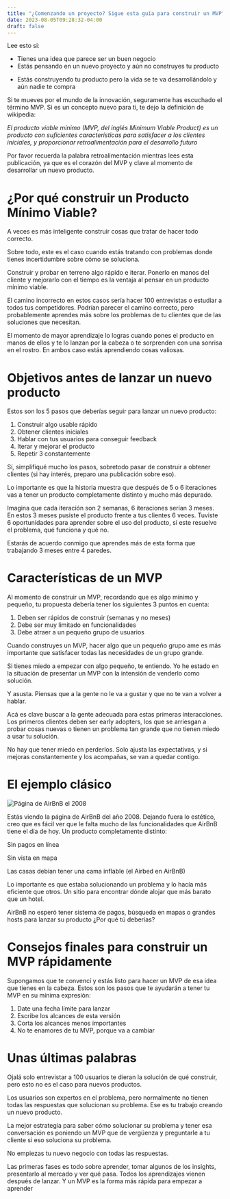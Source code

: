 ```yaml
---
title: "¿Comenzando un proyecto? Sigue esta guía para construir un MVP"
date: 2023-08-05T09:28:32-04:00
draft: false
---
```

Lee esto si:
* Tienes una idea que parece ser un buen negocio
* Estás pensando en un nuevo proyecto y aún no construyes tu producto
+ Estás construyendo tu producto pero la vida se te va desarrollándolo y aún nadie te compra

Si te mueves por el mundo de la innovación, seguramente has escuchado el término MVP. Si es un concepto nuevo para ti, te dejo la definición de wikipedia:

*El producto viable mínimo (MVP, del inglés Minimum Viable Product) es un producto con suficientes características para satisfacer a los clientes iniciales, y proporcionar retroalimentación para el desarrollo futuro*

Por favor recuerda la palabra retroalimentación mientras lees esta publicación, ya que es el corazón del MVP y clave al momento de desarrollar un nuevo producto.

# ¿Por qué construir un Producto Mínimo Viable?

A veces es más inteligente construir cosas que tratar de hacer todo correcto.

Sobre todo, este es el caso cuando estás tratando con problemas donde tienes incertidumbre sobre cómo se soluciona.

Construir y probar en terreno algo rápido e iterar. Ponerlo en manos del cliente y mejorarlo con el tiempo es la ventaja al pensar en un producto mínimo viable.

El camino incorrecto en estos casos sería hacer 100 entrevistas o estudiar a todos tus competidores. Podrían parecer el camino correcto, pero probablemente aprendes más sobre los problemas de tu clientes que de las soluciones que necesitan.

El momento de mayor aprendizaje lo logras cuando pones el producto en manos de ellos y te lo lanzan por la cabeza o te sorprenden con una sonrisa en el rostro. En ambos caso estás aprendiendo cosas valiosas.

# Objetivos antes de lanzar un nuevo producto

Estos son los 5 pasos que deberías seguir para lanzar un nuevo producto:
1. Construir algo usable rápido
2. Obtener clientes iniciales
3. Hablar con tus usuarios para conseguir feedback
4. Iterar y mejorar el producto
5. Repetir 3 constantemente

Sí, simplifiqué mucho los pasos, sobretodo pasar de construir a obtener clientes (si hay interés, preparo una publicación sobre eso).

Lo importante es que la historia muestra que después de 5 o 6 iteraciones vas a tener un producto completamente distinto y mucho más depurado.

Imagina que cada iteración son 2 semanas, 6 iteraciones serían 3 meses. En estos 3 meses pusiste el producto frente a tus clientes 6 veces. Tuviste 6 oportunidades para aprender sobre el uso del producto, si este resuelve el problema, qué funciona y qué no.

Estarás de acuerdo conmigo que aprendes más de esta forma que trabajando 3 meses entre 4 paredes.

# Características de un MVP

Al momento de construir un MVP, recordando que es algo mínimo y pequeño, tu propuesta debería tener los siguientes 3 puntos en cuenta:
1. Deben ser rápidos de construir (semanas y no meses)
2. Debe ser muy limitado en funcionalidades
3. Debe atraer a un pequeño grupo de usuarios

Cuando construyes un MVP, hacer algo que un pequeño grupo ame es más importante que satisfacer todas las necesidades de un grupo grande.

Si tienes miedo a empezar con algo pequeño, te entiendo. Yo he estado en la situación de presentar un MVP con la intensión de venderlo como solución.

Y asusta. Piensas que a la gente no le va a gustar y que no te van a volver a hablar.

Acá es clave buscar a la gente adecuada para estas primeras interacciones. Los primeros clientes deben ser early adopters, los que se arriesgan a probar cosas nuevas o tienen un problema tan grande que no tienen miedo a usar tu solución.

No hay que tener miedo en perderlos. Solo ajusta las expectativas, y si mejoras constantemente y los acompañas, se van a quedar contigo.

# El ejemplo clásico

![Página de AirBnB el 2008](../img/airbnb-web.png)

Estás viendo la página de AirBnB del año 2008. Dejando fuera lo estético, creo que es fácil ver que le falta mucho de las funcionalidades que AirBnB tiene el día de hoy. Un producto completamente distinto:

Sin pagos en línea

Sin vista en mapa

Las casas debían tener una cama inflable (el Airbed en AirBnB)

Lo importante es que estaba solucionando un problema y lo hacía más eficiente que otros. Un sitio para encontrar dónde alojar que más barato que un hotel.

AirBnB no esperó tener sistema de pagos, búsqueda en mapas o grandes hosts para lanzar su producto ¿Por qué tú deberías?

# Consejos finales para construir un MVP rápidamente

Supongamos que te convencí y estás listo para hacer un MVP de esa idea que tienes en la cabeza. Estos son los pasos que te ayudarán a tener tu MVP en su mínima expresión:

1. Date una fecha límite para lanzar
2. Escribe los alcances de esta versión
3. Corta los alcances menos importantes
4. No te enamores de tu MVP, porque va a cambiar

# Unas últimas palabras
Ojalá solo entrevistar a 100 usuarios te dieran la solución de qué construir, pero esto no es el caso para nuevos productos.

Los usuarios son expertos en el problema, pero normalmente no tienen todas las respuestas que solucionan su problema. Ese es tu trabajo creando un nuevo producto.

La mejor estrategia para saber cómo solucionar su problema y tener esa conversación es poniendo un MVP que de vergüenza y preguntarle a tu cliente si eso soluciona su problema.

No empiezas tu nuevo negocio con todas las respuestas.

Las primeras fases es todo sobre aprender, tomar algunos de los insights, presentarlo al mercado y ver qué pasa.
Todos los aprendizajes vienen después de lanzar. Y un MVP es la forma más rápida para empezar a aprender

